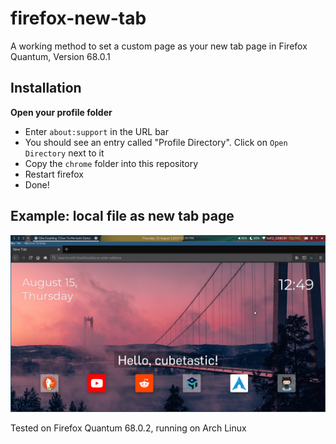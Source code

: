 # firefox-new-tab
A working method to set a custom page as your new tab page in Firefox Quantum, Version 68.0.1

## Installation
**Open your profile folder**
+ Enter `about:support` in the URL bar
+ You should see an entry called "Profile Directory". Click on `Open Directory` next to it
+ Copy the `chrome` folder into this repository
+ Restart firefox
+ Done!

## Example: local file as new tab page
![Example new tab page](https://raw.githubusercontent.com/cubetastic33/firefox-new-tab/master/example.png)

Tested on Firefox Quantum 68.0.2, running on Arch Linux
